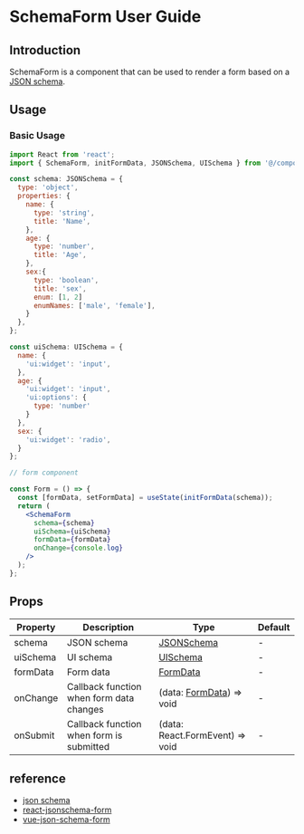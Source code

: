 # SchemaForm User Guide

## Introduction

SchemaForm is a component that can be used to render a form based on a [JSON schema](https://json-schema.org/understanding-json-schema/index.html).

## Usage

### Basic Usage

```jsx
import React from 'react';
import { SchemaForm, initFormData, JSONSchema, UISchema } from '@/components';

const schema: JSONSchema = {
  type: 'object',
  properties: {
    name: {
      type: 'string',
      title: 'Name',
    },
    age: {
      type: 'number',
      title: 'Age',
    },
    sex:{
      type: 'boolean',
      title: 'sex',
      enum: [1, 2]
      enumNames: ['male', 'female'],
    }
  },
};

const uiSchema: UISchema = {
  name: {
    'ui:widget': 'input',
  },
  age: {
    'ui:widget': 'input',
    'ui:options': {
      type: 'number'
    }
  },
  sex: {
    'ui:widget': 'radio',
  }
};

// form component

const Form = () => {
  const [formData, setFormData] = useState(initFormData(schema));
  return (
    <SchemaForm
      schema={schema}
      uiSchema={uiSchema}
      formData={formData}
      onChange={console.log}
    />
  );
};
```

## Props

| Property | Description                              | Type                                      | Default |
| -------- | ---------------------------------------- | ----------------------------------------- | ------- |
| schema   | JSON schema                              | [JSONSchema](index.tsx#L9)                | -       |
| uiSchema | UI schema                                | [UISchema](index.tsx#L24)                 | -       |
| formData | Form data                                | [FormData](index.tsx#L66)                 | -       |
| onChange | Callback function when form data changes | (data: [FormData](index.tsx#L66)) => void | -       |
| onSubmit | Callback function when form is submitted | (data: React.FormEvent) => void           | -       |

## reference

- [json schema](https://json-schema.org/understanding-json-schema/index.html)
- [react-jsonschema-form](http://rjsf-team.github.io/react-jsonschema-form/)
- [vue-json-schema-form](https://github.com/lljj-x/vue-json-schema-form/)

